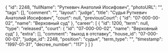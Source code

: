 {
    "id": 2248,
    "fullName": "Руткевич Анатолий Иосифович",
    "photoURL": "",
    "tags": [],
    "comment": "",
    "layout": "judge",
    "title": "Судья Руткевич Анатолий Иосифович",
    "court": null,
    "previousCourt": {
        "id": "07-000-00-02",
        "name": "Верховный суд"
    },
    "career": [
        {
            "id": 1200,
            "term": null,
            "type": "released",
            "court": {
                "id": "07-000-00-02",
                "name": "Верховный суд"
            },
            "extra": [],
            "comment": "выход в отставку",
            "house_id": "07-000-00-02",
            "judge_id": 2248,
            "position": "судья",
            "term_type": "",
            "timestamp": "1997-01-31",
            "decree_number": "117"
        }
    ]
}
